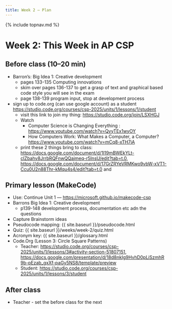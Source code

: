 ```yaml
---
title: Week 2 — Plan
---
```

{% include topnav.md %}

# Week 2: This Week in AP CSP

## Before class (10–20 min)
- Barron’s: Big Idea 1: Creative development
    - pages 133-135 Computing innovations
    - skim over pages 136-137 to get a grasp of text and graphical based code style you will see in the exam 
    - page 138-139 program input, stop at development process
- sign up to code.org (can use google account) as a student  https://studio.code.org/courses/csp-2025/units/1/lessons/1/student
  -  visit this link to join my thing: https://studio.code.org/join/LSXHGJ
  - Watch  
    - Computer Science is Changing Everything : https://www.youtube.com/watch?v=QvyTEx1wyOY
    - How Computers Work: What Makes a Computer, a Computer? https://www.youtube.com/watch?v=mCq8-xTH7jA
  - print these 2 things bring to class: https://docs.google.com/document/d/1l19mBWEkYLt-cIZbahv8JrrbRQFnwQQajmeq-r5InsU/edit?tab=t.0, https://docs.google.com/document/d/17GrZRYeVRMKwo9vbW-xVT1-Ccu0U2n88Thr-kMqu4s4/edit?tab=t.0 and 
  


## Primary lesson (MakeCode)
- Use: Continue Unit 1 — https://microsoft.github.io/makecode-csp
- Barrons Big Idea 1: Creative development
  - p139-148 development process, documentation etc adn the questions
- Capture Brainstorm ideas
- Pseudocode mapping: {{ site.baseurl }}/pseudocode.html
- Quiz: {{ site.baseurl }}/weeks/week-2/quiz.html
- Acronym key: {{ site.baseurl }}/glossary.html
- Code.Org (Lesson 3: Circle Square Patterns)
  - Teacher: https://studio.code.org/courses/csp-2025/units/1/lessons/3#activity-section-51807151, https://docs.google.com/presentation/d/18d8nkIg9HvhD0pLiSzmhR9b-pEzab_gxXf-paGy5NS8/template/preview
  - Student: https://studio.code.org/courses/csp-2025/units/1/lessons/3/student




## After class
- Teacher - set the before class for the next


